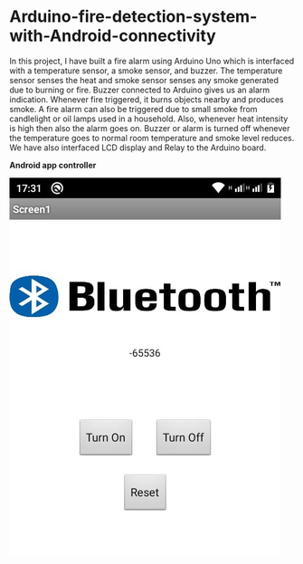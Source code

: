 # Arduino-fire-detection-system-with-Android-connectivity
In this project, I have built a fire alarm using Arduino Uno which is interfaced with a temperature sensor, a smoke sensor, and buzzer. The temperature sensor senses the heat and smoke sensor senses any smoke generated due to burning or fire. Buzzer connected to Arduino gives us an alarm indication. Whenever fire triggered, it burns objects nearby and produces smoke. A fire alarm can also be triggered due to small smoke from candlelight or oil lamps used in a household. Also, whenever heat intensity is high then also the alarm goes on. Buzzer or alarm is turned off whenever the temperature goes to normal room temperature and smoke level reduces. We have also interfaced LCD display and Relay to the Arduino board.

**Android app controller**

![](firealarm.jpeg)
